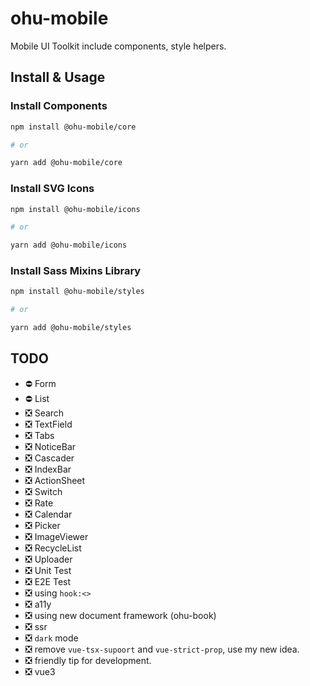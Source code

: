 # ohu-mobile

Mobile UI Toolkit include components, style helpers.


## Install & Usage

### Install Components

```bash
npm install @ohu-mobile/core

# or

yarn add @ohu-mobile/core
```

### Install SVG Icons

```bash
npm install @ohu-mobile/icons

# or

yarn add @ohu-mobile/icons
```


### Install Sass Mixins Library

```bash
npm install @ohu-mobile/styles

# or

yarn add @ohu-mobile/styles
```


## TODO

+ ⛔️ Form
+ ⛔️ List
+ ❎ Search
+ ❎ TextField
+ ❎ Tabs
+ ❎ NoticeBar
+ ❎ Cascader
+ ❎ IndexBar
+ ❎ ActionSheet
+ ❎ Switch
+ ❎ Rate
+ ❎ Calendar
+ ❎ Picker
+ ❎ ImageViewer
+ ❎ RecycleList
+ ❎ Uploader
+ ❎ Unit Test
+ ❎ E2E Test
+ ❎ using `hook:<>`
+ ❎ a11y
+ ❎ using new document framework (ohu-book)
+ ❎ ssr
+ ❎ `dark` mode
+ ❎ remove `vue-tsx-supoort` and `vue-strict-prop`, use my new idea.
+ ❎ friendly tip for development.
+ ❎ vue3

